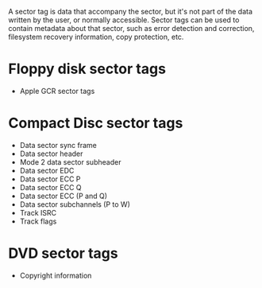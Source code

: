 A sector tag is data that accompany the sector, but it's not part of the data written by the user, or normally
accessible. Sector tags can be used to contain metadata about that sector, such as error detection and correction,
filesystem recovery information, copy protection, etc.

# Floppy disk sector tags

* Apple GCR sector tags

# Compact Disc sector tags

* Data sector sync frame
* Data sector header
* Mode 2 data sector subheader
* Data sector EDC
* Data sector ECC P
* Data sector ECC Q
* Data sector ECC (P and Q)
* Data sector subchannels (P to W)
* Track ISRC
* Track flags

# DVD sector tags

* Copyright information
